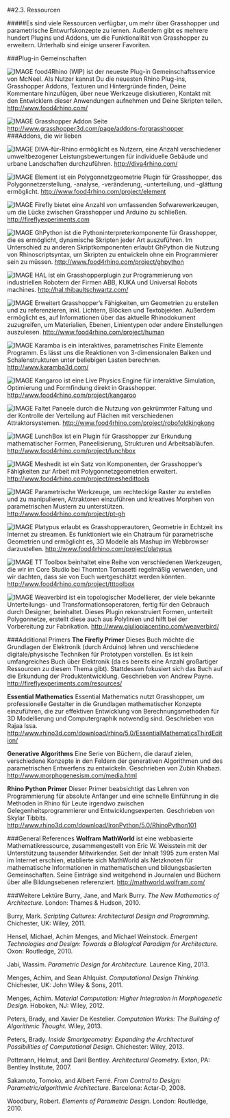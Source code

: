 ﻿##2.3. Ressourcen

#####Es sind viele Ressourcen verfügbar, um mehr über Grasshopper und parametrische Entwurfskonzepte zu lernen. Außerdem gibt es mehrere hundert Plugins und Addons, um die Funktionalität von Grasshopper zu erweitern. Unterhalb sind einige unserer Favoriten.

###Plug-in Gemeinschaften
<style>
.page-inner h3{clear:both}
.page-inner p{clear:both}
.page-inner img {float:left;padding:15px;}

</style>

![IMAGE](images/rhino.png)
food4Rhino (WIP) ist der neueste Plug-in Gemeinschaftsservice von McNeel. Als Nutzer kannst Du die neuesten Rhino Plug-ins, Grasshopper Addons, Texturen und Hintergründe finden, Deine Kommentare hinzufügen, über neue Werkzeuge diskutieren, Kontakt mit den Entwicklern dieser Anwendungen aufnehmen und Deine Skripten teilen.
http://www.food4rhino.com/

![IMAGE](images/grasshopper.png)
Grasshopper Addon Seite
http://www.grasshopper3d.com/page/addons-forgrasshopper
<br>
###Addons, die wir lieben

![IMAGE](images/diva.png)
DIVA-für-Rhino ermöglicht es Nutzern, eine Anzahl verschiedener umweltbezogener Leistungsbewertungen für individuelle Gebäude und urbane Landschaften durchzuführen.
http://diva4rhino.com/

![IMAGE](images/elementlogo.png)
Element ist ein Polygonnetzgeometrie Plugin für Grasshopper, das Polygonnetzerstellung, -analyse, -veränderung, -unterteilung, und -glättung ermöglicht.
http://www.food4rhino.com/project/element

![IMAGE](images/firefly.png)
Firefly bietet eine Anzahl von umfassenden Sofwarewerkzeugen, um die Lücke zwischen Grasshopper und Arduino zu schließen.
http://fireflyexperiments.com

![IMAGE](images/python.png)
GhPython ist die Pythoninterpreterkomponente für Grasshopper, die es ermöglicht, dynamische Skripten jeder Art auszuführen. Im Unterschied zu anderen Skriptkomponenten erlaubt GhPython die Nutzung von Rhinoscriptsyntax, um Skripten zu entwickeln ohne ein Programmierer sein zu müssen.
http://www.food4rhino.com/project/ghpython

![IMAGE](images/hal.png)
HAL ist ein Grasshopperplugin zur Programmierung von industriellen Robotern der Firmen ABB, KUKA und Universal Robots machines.
http://hal.thibaultschwartz.com/

![IMAGE](images/human.png)
Erweitert Grasshopper’s Fähigkeiten, um Geometrien zu erstellen und zu referenzieren, inkl. Lichtern, Blöcken und Textobjekten. Außerdem ermöglicht es, auf Informationen über das aktuelle Rhinodokument zuzugreifen, um Materialien, Ebenen, Linientypen oder andere Einstellungen auszulesen.
http://www.food4rhino.com/project/human

![IMAGE](images/karamba.png)
Karamba is ein interaktives, parametrisches Finite Elemente Programm. Es lässt uns die Reaktionen von 3-dimensionalen Balken und Schalenstrukturen unter beliebigen Lasten berechnen.
http://www.karamba3d.com/

![IMAGE](images/kangaroo.png)
Kangaroo ist eine Live Physics Engine für interaktive Simulation, Optimierung und Formfindung direkt in Grasshopper.
http://www.food4rhino.com/project/kangaroo

![IMAGE](images/kingkong.png)
Faltet Paneele durch die Nutzung von gekrümmter Faltung und der Kontrolle der Verteilung auf Flächen mit verschiedenen Attraktorsystemen.
http://www.food4rhino.com/project/robofoldkingkong

![IMAGE](images/lunchbox.png)
LunchBox ist ein Plugin für Grasshopper zur Erkundung mathematischer Formen, Paneelisierung, Strukturen und Arbeitsabläufen.
http://www.food4rhino.com/project/lunchbox

![IMAGE](images/meshedit.png)
Meshedit ist ein Satz von Komponenten, der Grasshopper’s Fähigkeiten zur Arbeit mit Polygonnetzgeometrien erweitert.
http://www.food4rhino.com/project/meshedittools

![IMAGE](images/parametric-tools.png)
Parametrische Werkzeuge, um rechteckige Raster zu erstellen und zu manipulieren, Attraktoren einzuführen und kreatives Morphen von parametrischen Mustern zu unterstützen.
http://www.food4rhino.com/project/pt-gh

![IMAGE](images/platypus.png)
Platypus erlaubt es Grasshopperautoren, Geometrie in Echtzeit ins Internet zu streamen. Es funktioniert wie ein Chatraum für parametrische Geometrien und ermöglicht es, 3D Modelle als Mashup im Webbrowser darzustellen.
http://www.food4rhino.com/project/platypus

![IMAGE](images/tt-toolbox.png)
TT Toolbox beinhaltet eine Reihe von verschiedenen Werkzeugen, die wir im Core Studio bei Thornton Tomasetti regelmäßig verwenden, und wir dachten, dass sie von Euch wertgeschätzt werden könnten.
http://www.food4rhino.com/project/tttoolbox

![IMAGE](images/weaverbird.png)
Weaverbird ist ein topologischer Modellierer, der viele bekannte Unterteilungs- und Transformationsoperatoren, fertig für den Gebrauch durch Designer, beinhaltet. Dieses Plugin rekonstruiert Formen, unterteilt Polygonnetze, erstellt diese auch aus Polylinien und hilft bei der Vorbereitung zur Fabrikation.
http://www.giuliopiacentino.com/weaverbird/



###Additional Primers
**The Firefly Primer**
Dieses Buch möchte die Grundlagen der Elektronik (durch Arduino) lehren und verschiedene digitale/physische Techniken für Prototypen vorstellen. Es ist kein umfangreiches Buch über Elektronik (da es bereits eine Anzahl großartiger Ressourcen zu diesem Thema gibt). Stattdessen fokusiert sich das Buch auf die Erkundung der Produktentwicklung. Geschrieben von Andrew Payne.
http://fireflyexperiments.com/resources/

**Essential Mathematics**
Essential Mathematics nutzt Grasshopper, um professionelle Gestalter in die Grundlagen mathematischer Konzepte einzuführen, die zur effektiven Entwicklung von Berechnungsmethoden für 3D Modellierung und Computergraphik notwendig sind. Geschrieben von Rajaa Issa.
http://www.rhino3d.com/download/rhino/5.0/EssentialMathematicsThirdEdition/

**Generative Algorithms**
Eine Serie von Büchern, die darauf zielen, verschiedene Konzepte in den Feldern der generativen Algorithmen und des parametrischen Entwerfens zu entwickeln. Geschrieben von Zubin Khabazi.
http://www.morphogenesism.com/media.html

**Rhino Python Primer**
Dieser Primer beabsichtigt das Lehren von Programmierung für absolute Anfänger und eine schnelle Einführung in die Methoden in Rhino für Leute irgendwo zwischen Gelegenheitsprogrammierer und Entwicklungsexperten. Geschrieben von Skylar Tibbits.
http://www.rhino3d.com/download/IronPython/5.0/RhinoPython101

###General References
**Wolfram MathWorld** ist eine webbasierte Mathematikressource, zusammengestellt von Eric W. Weisstein mit der Unterstützung tausender Mitwirkender. Seit der Inhalt 1995 zum ersten Mal im Internet erschien, etablierte sich MathWorld als Netzknoten für mathematische Informationen in mathematischen und bildungsbasierten Gemeinschaften. Seine Einträge sind weitgehend in Journalen und Büchern über alle Bildungsebenen referenziert. 
http://mathworld.wolfram.com/

###Weitere Lektüre
Burry, Jane, and Mark Burry. *The New Mathematics of Architecture.* London: Thames & Hudson, 2010.

Burry, Mark. *Scripting Cultures: Architectural Design and Programming.* Chichester, UK: Wiley, 2011.

Hensel, Michael, Achim Menges, and Michael Weinstock. *Emergent Technologies and Design: Towards a Biological Paradigm for Architecture.* Oxon: Routledge, 2010.

Jabi, Wassim. *Parametric Design for Architecture.* Laurence King, 2013.

Menges, Achim, and Sean Ahlquist. *Computational Design Thinking.* Chichester, UK: John Wiley & Sons, 2011.

Menges, Achim. *Material Computation: Higher Integration in Morphogenetic Design.* Hoboken, NJ: Wiley, 2012.

Peters, Brady, and Xavier De Kestelier. *Computation Works: The Building of Algorithmic Thought.* Wiley, 2013.

Peters, Brady. *Inside Smartgeometry: Expanding the Architectural Possibilities of Computational Design.* Chichester: Wiley, 2013.

Pottmann, Helmut, and Daril Bentley. *Architectural Geometry.* Exton, PA: Bentley Institute, 2007.

Sakamoto, Tomoko, and Albert Ferré. *From Control to Design: Parametric/algorithmic Architecture.* Barcelona: Actar-D, 2008.

Woodbury, Robert. *Elements of Parametric Design.* London: Routledge, 2010.
